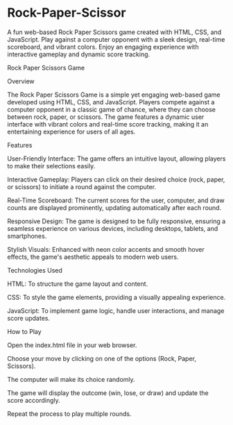# Rock-Paper-Scissor
A fun web-based Rock Paper Scissors game created with HTML, CSS, and JavaScript. Play against a computer opponent with a sleek design, real-time scoreboard, and vibrant colors. Enjoy an engaging experience with interactive gameplay and dynamic score tracking.


Rock Paper Scissors Game


Overview


The Rock Paper Scissors Game is a simple yet engaging web-based game developed using HTML, CSS, and JavaScript. Players compete against a computer opponent in a classic game of chance, where they can choose between rock, paper, or scissors. The game features a dynamic user interface with vibrant colors and real-time score tracking, making it an entertaining experience for users of all ages.


Features


User-Friendly Interface: The game offers an intuitive layout, allowing players to make their selections easily.

Interactive Gameplay: Players can click on their desired choice (rock, paper, or scissors) to initiate a round against the computer.

Real-Time Scoreboard: The current scores for the user, computer, and draw counts are displayed prominently, updating automatically after each round.

Responsive Design: The game is designed to be fully responsive, ensuring a seamless experience on various devices, including desktops, tablets, and smartphones.

Stylish Visuals: Enhanced with neon color accents and smooth hover effects, the game's aesthetic appeals to modern web users.


Technologies Used


HTML: To structure the game layout and content.

CSS: To style the game elements, providing a visually appealing experience.

JavaScript: To implement game logic, handle user interactions, and manage score updates.


How to Play


Open the index.html file in your web browser.

Choose your move by clicking on one of the options (Rock, Paper, Scissors).

The computer will make its choice randomly.

The game will display the outcome (win, lose, or draw) and update the score accordingly.

Repeat the process to play multiple rounds.
